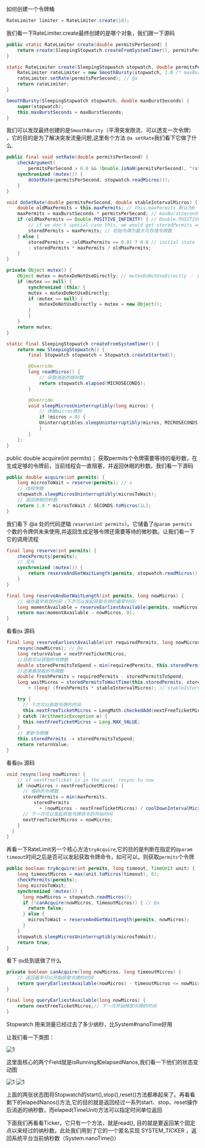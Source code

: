 


如何创建一个令牌桶

```java
RateLimiter limiter = RateLimiter.create(10);
```

我们看一下RateLimiter.create最终创建的是哪个对象，我们跟一下源码

```java
public static RateLimiter create(double permitsPerSecond) {
    return create(SleepingStopwatch.createFromSystemTimer(), permitsPerSecond);
}

static RateLimiter create(SleepingStopwatch stopwatch, double permitsPerSecond) {
    RateLimiter rateLimiter = new SmoothBursty(stopwatch, 1.0 /* maxBurstSeconds */);
    rateLimiter.setRate(permitsPerSecond); // @a
    return rateLimiter;
}

SmoothBursty(SleepingStopwatch stopwatch, double maxBurstSeconds) {
    super(stopwatch);
    this.maxBurstSeconds = maxBurstSeconds;
}
```

我们可以发现最终创建的是`SmoothBursty`（平滑突发限流、可以透支一次令牌） ，它的目的是为了解决突发流量问题,这里有个方法 `@a setRate`我们看下它做了什么.

``` java
public final void setRate(double permitsPerSecond) {
    checkArgument(
        permitsPerSecond > 0.0 && !Double.isNaN(permitsPerSecond), "rate must be positive");
    synchronized (mutex()) {
        doSetRate(permitsPerSecond, stopwatch.readMicros());
    }
}

void doSetRate(double permitsPerSecond, double stableIntervalMicros) {
    double oldMaxPermits = this.maxPermits; // this.maxPermits 默认为0
    maxPermits = maxBurstSeconds * permitsPerSecond; // maxBurstSeconds 最大可以储存多少秒的令牌，用于缓解突发性流量
    if (oldMaxPermits == Double.POSITIVE_INFINITY) { // Double.POSITIVE_INFINITY = 1.0 / 0.0
        // if we don't special-case this, we would get storedPermits == NaN, below
        storedPermits = maxPermits; // 初始令牌为最大可存储令牌数
    } else {
        storedPermits = (oldMaxPermits == 0.0) ? 0.0 // initial state 
        : storedPermits * maxPermits / oldMaxPermits;
    }
}

```


```java
private Object mutex() {
    Object mutex = mutexDoNotUseDirectly; // mutexDoNotUseDirectly ： 互斥锁
    if (mutex == null) {
        synchronized (this) {
        mutex = mutexDoNotUseDirectly;
        if (mutex == null) {
            mutexDoNotUseDirectly = mutex = new Object();
        }
        }
    }
    return mutex;
}
```




```java
static final SleepingStopwatch createFromSystemTimer() {
    return new SleepingStopwatch() {
        final Stopwatch stopwatch = Stopwatch.createStarted();

        @Override
        long readMicros() {
            // 获取消逝的微秒数
            return stopwatch.elapsed(MICROSECONDS);
        }

        @Override
        void sleepMicrosUninterruptibly(long micros) {
            // 休眠micros微秒
            if (micros > 0) {
            Uninterruptibles.sleepUninterruptibly(micros, MICROSECONDS);
            }
        }
    };
}
```


public double acquire(int permits)；
获取permits个令牌需要等待的毫秒数，在生成足够的令牌前，当前线程会一直阻塞，并返回休眠的秒数。我们看一下源码
```java
public double acquire(int permits) {
    long microsToWait = reserve(permits); // a
    // 线程休眠
    stopwatch.sleepMicrosUninterruptibly(microsToWait);
    // 返回休眠的秒数
    return 1.0 * microsToWait / SECONDS.toMicros(1L);
}
```
我们看下 @a 处的代码逻辑 `reserve(int permits)`。它储备了`@param permits` 个数的令牌供未来使用,并返回生成足够令牌还需要等待的微秒数。让我们看一下它的调用流程
```java
final long reserve(int permits) {
    checkPermits(permits);
    // 互斥
    synchronized (mutex()) {
        return reserveAndGetWaitLength(permits, stopwatch.readMicros());
    }
}
```

```java
final long reserveAndGetWaitLength(int permits, long nowMicros) {
    // 储存最早有效时间（下次可以发起获取令牌的最早时间）
    long momentAvailable = reserveEarliestAvailable(permits, nowMicros); // @a
    return max(momentAvailable - nowMicros, 0);
}
```

看看`@a` 源码

```java
final long reserveEarliestAvailable(int requiredPermits, long nowMicros) {
    resync(nowMicros); // @a
    long returnValue = nextFreeTicketMicros;
    //目前可以获取的令牌数
    double storedPermitsToSpend = min(requiredPermits, this.storedPermits);
    //还需要获取的令牌数
    double freshPermits = requiredPermits - storedPermitsToSpend;
    long waitMicros = storedPermitsToWaitTime(this.storedPermits, storedPermitsToSpend)// 返回值固定为 0
        + (long) (freshPermits * stableIntervalMicros); // stableIntervalMicros 生成两个令牌需要间隔的毫秒数

    try {
      // 下次可以获取令牌的时间
      this.nextFreeTicketMicros = LongMath.checkedAdd(nextFreeTicketMicros, waitMicros);
    } catch (ArithmeticException e) {
      this.nextFreeTicketMicros = Long.MAX_VALUE;
    }
    // 更新令牌桶
    this.storedPermits -= storedPermitsToSpend;
    return returnValue;
}
```

看看`@a` 源码

```java
void resync(long nowMicros) {
    // if nextFreeTicket is in the past, resync to now
    if (nowMicros > nextFreeTicketMicros) {
      // 储存的令牌数  
      storedPermits = min(maxPermits,
          storedPermits
            + (nowMicros - nextFreeTicketMicros) / coolDownIntervalMicros()/*生成下一个令牌的冷却时间*/);
      // 下一次可以发起获取令牌命令的开始时间
      nextFreeTicketMicros = nowMicros;
    }
  }
}
```


再看一下RateLimit另一个核心方法`tryAcquire`,它的目的是判断在指定的`@param timeout`时间之后是否可以发起获取令牌命令，如可可以，则获取`permits`个令牌

```java
public boolean tryAcquire(int permits, long timeout, TimeUnit unit) {
    long timeoutMicros = max(unit.toMicros(timeout), 0);
    checkPermits(permits);
    long microsToWait;
    synchronized (mutex()) {
      long nowMicros = stopwatch.readMicros();
      if (!canAcquire(nowMicros, timeoutMicros)) { // @a 
        return false;
      } else {
        microsToWait = reserveAndGetWaitLength(permits, nowMicros);
      }
    }
    stopwatch.sleepMicrosUninterruptibly(microsToWait);
    return true;
}
``` 

看下 `@a`处到底做了什么
```java
private boolean canAcquire(long nowMicros, long timeoutMicros) {
    // 返回最早可以开始获取令牌的时间
    return queryEarliestAvailable(nowMicros) - timeoutMicros <= nowMicros;
}

final long queryEarliestAvailable(long nowMicros) {
    return nextFreeTicketMicros;// 下一次开始释放令牌的时间
}
```


Stopwatch 用来测量已经过去了多少纳秒，比System#nanoTime好用

让我们看一下类图：

![1](./RateLimit.dessert/2.png)

这里面核心的两个Field就是isRunning和elapsedNanos,我们看一下他们的状态变动图

![1](./RateLimit.dessert/3.png)
![1](./RateLimit.dessert/4.png)

上面的两张状态图将Stopwatch的start(),stop(),reset()方法都串起来了。再看看剩下的elapedNanos()方法,它的目的就是返回经过一系列start、stop、reset操作后消逝的纳秒数，而elaped(TimeUnit)方法可以指定时间单位返回

下面我们再看看Ticker，它只有一个方法，就是read(), 目的就是要返回某个固定点以来经过的纳秒数。此处我们用到了它的一个匿名实现 SYSTEM_TICKER ，返回系统平台当前纳秒数（System.nanoTime()）